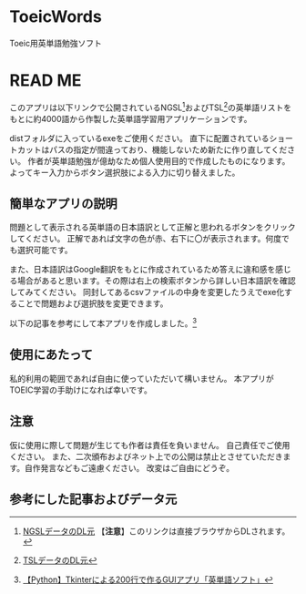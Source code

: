 # ToeicWords
Toeic用英単語勉強ソフト

# READ ME

このアプリは以下リンクで公開されているNGSL[^1]およびTSL[^2]の英単語リストをもとに約4000語から作製した英単語学習用アプリケーションです。

 [^1]:[NGSLデータのDL元](http://www.newgeneralservicelist.org/s/NGSL-101-by-band-qq9o.xlsx)
 【**注意**】このリンクは直接ブラウザからDLされます。

 [^2]:[TSLデータのDL元](http://www.newgeneralservicelist.org/toeic-list)

distフォルダに入っているexeをご使用ください。
直下に配置されているショートカットはパスの指定が間違っており、機能しないため新たに作り直してください。
作者が英単語勉強が億劫なため個人使用目的で作成したものになります。よってキー入力からボタン選択肢による入力に切り替えました。

## 簡単なアプリの説明

問題として表示される英単語の日本語訳として正解と思われるボタンをクリックしてください。
正解であれば文字の色が赤、右下に〇が表示されます。何度でも選択可能です。

また、日本語訳はGoogle翻訳をもとに作成されているため答えに違和感を感じる場合があると思います。その際は右上の検索ボタンから詳しい日本語訳を確認してみてください。
同封してあるcsvファイルの中身を変更したうえでexe化することで問題および選択肢を変更できます。

以下の記事を参考にして本アプリを作成しました。[^3]
 [^3]:[【Python】Tkinterによる200行で作るGUIアプリ「英単語ソフト」](https://qiita.com/michimichix521/items/20e67c92bd077b095885)

## 使用にあたって

私的利用の範囲であれば自由に使っていただいて構いません。
本アプリがTOEIC学習の手助けになれば幸いです。

## 注意

仮に使用に際して問題が生じても作者は責任を負いません。
自己責任でご使用ください。
また、二次頒布およびネット上での公開は禁止とさせていただきます。自作発言などもご遠慮ください。
改変はご自由にどうぞ。

## 参考にした記事およびデータ元
